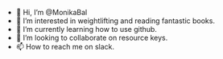 - 👋 Hi, I’m @MonikaBal
- 👀 I’m interested in weightlifting and reading fantastic books.
- 🌱 I’m currently learning how to use github.
- 💞️ I’m looking to collaborate on resource keys.
- 📫 How to reach me on slack. 

<!---
MonikaBal/MonikaBal is a ✨ special ✨ repository because its `README.md` (this file) appears on your GitHub profile.
You can click the Preview link to take a look at your changes.
--->
